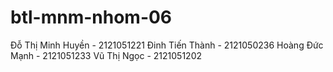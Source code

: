 # btl-mnm-nhom-06

Đỗ Thị Minh Huyền - 2121051221 
Đinh Tiến Thành - 2121050236
Hoàng Đức Mạnh - 2121051233
Vũ Thị Ngọc - 2121051202